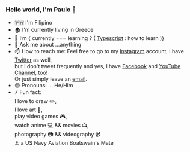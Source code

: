### Hello world, I'm Paulo 👋


- 🇵🇭 I'm Filipino
- 🏠 I'm currently living in Greece 
- 🌱 I’m { currently === learning ? ( [Typescript](https://www.typescriptlang.org/) : how to learn )}
- 💬 Ask me about ...anything
- 📫 How to reach me: Feel free to go to my [Instagram](https://www.instagram.com/paulobonilla/) account, I have [Twitter](https://twitter.com/pxixcv) as well, <br /> but I don't tweet frequently and yes, I have [Facebook](https://www.facebook.com/pxixcv) and  [YouTube Channel](https://www.youtube.com/channel/UCOzqf6znGEBswEYLu0exL-A?view_as=subscriber), too! <br /> Or just simply leave an [email](mailto:paulo111995@gmail.com).
- 😄 Pronouns: ... He/Him
- ⚡ Fun fact: 
    <br />  I love to draw :pencil2:,
    <br />  I love art :art:,
    <br />  play video games 🎮, 
    <br />  watch anime 💻 && movies 📺, 
    <br />  photography 📷 && videography 📹
    <br />  ⚓ a US Navy Aviation Boatswain's Mate 
